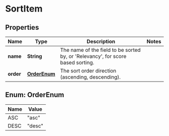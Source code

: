 

# SortItem


## Properties

Name | Type | Description | Notes
------------ | ------------- | ------------- | -------------
**name** | **String** | The name of the field to be sorted by, or &#39;Relevancy&#39;, for score based sorting. | 
**order** | [**OrderEnum**](#OrderEnum) | The sort order direction (ascending, descending). | 



## Enum: OrderEnum

Name | Value
---- | -----
ASC | &quot;asc&quot;
DESC | &quot;desc&quot;



